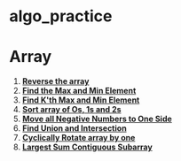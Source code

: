 # algo_practice

Array
=====
1. [**Reverse the array**](./array/reverse_array.cpp)
2. [**Find the Max and Min Element**](./array/minmax.cpp)
3. [**Find K'th Max and Min Element**](./array/kMinMax.cpp)
4. [**Sort array of Os, 1s and 2s**](./array/sort_colors.cpp)
5. [**Move all Negative Numbers to One Side**](./array/shift_negative_postive.cpp)
6. [**Find Union and Intersection**](./array/union_of_two_arrays.cpp)
7. [**Cyclically Rotate array by one**](./array/cyclically_rotate_array.cpp)
8. [**Largest Sum Contiguous Subarray**](./array/maximum_contiguous_sum.cpp)
